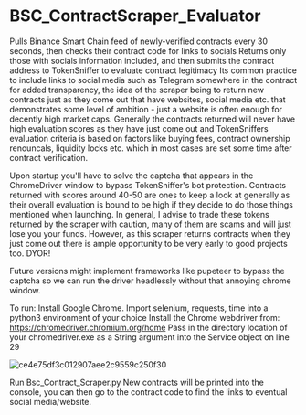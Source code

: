 # BSC_ContractScraper_Evaluator
Pulls Binance Smart Chain feed of newly-verified contracts every 30 seconds, then checks their contract code for links to socials
Returns only those with socials information included, and then submits the contract address to TokenSniffer to evaluate contract legitimacy
Its common practice to include links to social media such as Telegram somewhere in the contract for added transparency, the idea of the scraper being to return new
contracts just as they come out that have websites, social media etc. that demonstrates some level of ambition - just a website is often enough for decently high market caps.
Generally the contracts returned will never have high evaluation scores as they have just come out and TokenSniffers evaluation criteria is based on
factors like buying fees, contract ownership renouncals, liquidity locks etc. which in most cases are set some time after contract verification.

Upon startup you'll have to solve the captcha that appears in the ChromeDriver window to bypass TokenSniffer's bot protection.
Contracts returned with scores around 40-50 are ones to keep a look at generally as their overall evaluation is bound to be high if they decide to do those things mentioned
when launching. In general, I advise to trade these tokens returned by the scraper with caution, many of them are scams and will just lose you your funds.
However, as this scraper returns contracts when they just come out there is ample opportunity to be very early to good projects too. DYOR!

Future versions might implement frameworks like pupeteer to bypass the captcha so we can run the driver headlessly without that annoying chrome window. 

To run: 
Install Google Chrome. 
Import selenium, requests, time into a python3 environment of your choice 
Install the Chrome webdriver from: https://chromedriver.chromium.org/home
Pass in the directory location of your chromedriver.exe as a String argument into the Service object on line 29 


![ce4e75df3c012907aee2c9559c250f30](https://user-images.githubusercontent.com/62744506/149964319-ce99bc2f-46ff-4cb7-8f89-c5791a8cb489.png)

Run Bsc_Contract_Scraper.py
New contracts will be printed into the console, you can then go to the contract code to find the links to eventual social media/website.



